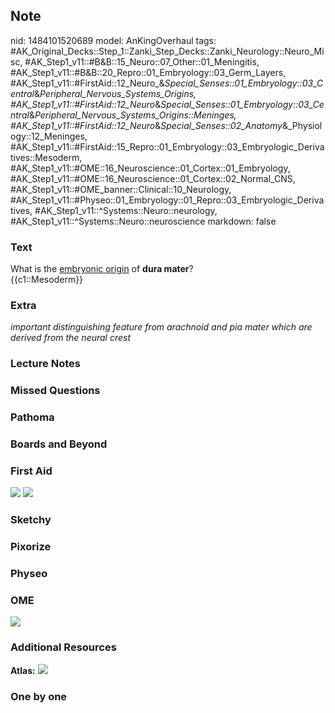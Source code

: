 ## Note
nid: 1484101520689
model: AnKingOverhaul
tags: #AK_Original_Decks::Step_1::Zanki_Step_Decks::Zanki_Neurology::Neuro_Misc, #AK_Step1_v11::#B&B::15_Neuro::07_Other::01_Meningitis, #AK_Step1_v11::#B&B::20_Repro::01_Embryology::03_Germ_Layers, #AK_Step1_v11::#FirstAid::12_Neuro_&_Special_Senses::01_Embryology::03_Central_&_Peripheral_Nervous_Systems_Origins, #AK_Step1_v11::#FirstAid::12_Neuro_&_Special_Senses::01_Embryology::03_Central_&_Peripheral_Nervous_Systems_Origins::Meninges, #AK_Step1_v11::#FirstAid::12_Neuro_&_Special_Senses::02_Anatomy_&_Physiology::12_Meninges, #AK_Step1_v11::#FirstAid::15_Repro::01_Embryology::03_Embryologic_Derivatives::Mesoderm, #AK_Step1_v11::#OME::16_Neuroscience::01_Cortex::01_Embryology, #AK_Step1_v11::#OME::16_Neuroscience::01_Cortex::02_Normal_CNS, #AK_Step1_v11::#OME_banner::Clinical::10_Neurology, #AK_Step1_v11::#Physeo::01_Embryology::01_Repro::03_Embryologic_Derivatives, #AK_Step1_v11::^Systems::Neuro::neurology, #AK_Step1_v11::^Systems::Neuro::neuroscience
markdown: false

### Text
<div>
  What is the <u>embryonic origin</u> of <b>dura mater</b>?
</div>
<div>
  {{c1::Mesoderm}}
</div>

### Extra
<i>important distinguishing feature from arachnoid and pia mater
which are derived from the neural crest</i>

### Lecture Notes


### Missed Questions


### Pathoma


### Boards and Beyond


### First Aid
<img src="tmphKZs4p.png"> <img src="tmpYCEnu1.png">

### Sketchy


### Pixorize


### Physeo


### OME
<div class="ome-widget">
  <a href=
  "https://onlinemeded.org/spa/neurology?ref=anki"><img src="_OME_AnkiFlashcards_Topic_1.png"></a>
</div>

### Additional Resources
<b>Atlas:</b> <img src="tmpyoN4Un.png">

### One by one

